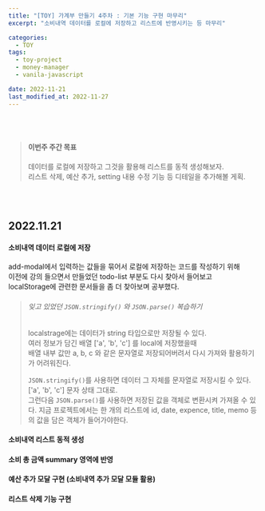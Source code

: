 ```yaml
---
title: "[TOY] 가계부 만들기 4주차 : 기본 기능 구현 마무리"
excerpt: "소비내역 데이터를 로컬에 저장하고 리스트에 반영시키는 등 마무리"

categories:
  - TOY
tags:
  - toy-project
  - money-manager
  - vanila-javascript

date: 2022-11-21
last_modified_at: 2022-11-27
---
```


<br><br>

> #### 이번주 주간 목표
>
> 데이터를 로컬에 저장하고 그것을 활용해 리스트를 동적 생성해보자.<br>
> 리스트 삭제, 예산 추가, setting 내용 수정 기능 등 디테일을 추가해볼 게획.

<br><br>

## 2022.11.21

#### 소비내역 데이터 로컬에 저장

add-modal에서 입력하는 값들을 묶어서 로컬에 저장하는 코드를 작성하기 위해<br>
이전에 강의 들으면서 만들었던 todo-list 부분도 다시 찾아서 들어보고<br>
localStorage에 관련한 문서들을 좀 더 찾아보며 공부했다.

> ###### 잊고 있었던 `JSON.stringify()` 와 `JSON.parse()` 복습하기
>
> localstrage에는 데이터가 string 타입으로만 저장될 수 있다.<br>
> 여러 정보가 담긴 배열 ['a', 'b', 'c'] 를 local에 저장했을때<br>
> 배열 내부 값만 a, b, c 와 같은 문자열로 저장되어버려서 다시 가져와 활용하기가 어려워진다.
>
> `JSON.stringify()`를 사용하면 데이터 그 자체를 문자열로 저장시킬 수 있다.<br> ['a', 'b', 'c'] 문자 상태 그대로.<br>
> 그런다음 `JSON.parse()`를 사용하면 저장된 값을 객체로 변환시켜 가져올 수 있다.
> 지금 프로젝트에서는 한 개의 리스트에 id, date, expence, title, memo 등의 값을 담은 객체가 들어가야한다.

#### 소비내역 리스트 동적 생성

#### 소비 총 금액 summary 영역에 반영

#### 예산 추가 모달 구현 (소비내역 추가 모달 모듈 활용)

#### 리스트 삭제 기능 구현

